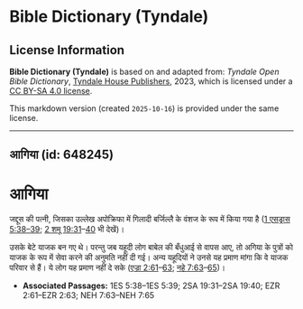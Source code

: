 # Bible Dictionary (Tyndale)

## License Information

**Bible Dictionary (Tyndale)** is based on and adapted from: _Tyndale Open Bible Dictionary_, [Tyndale House Publishers](https://tyndaleopenresources.com/), 2023, which is licensed under a [CC BY-SA 4.0 license](https://creativecommons.org/licenses/by-sa/4.0/legalcode.en).

This markdown version (created `2025-10-16`) is provided under the same license.



--------------------------------

## आगिया (id: 648245)

आगिया
=====

जद्दूस की पत्नी, जिसका उल्लेख अपोक्रिफा में गिलादी बर्जिल्लै के वंशज के रूप में किया गया है ([1 एसड्रास 5:38–39](https://ref.ly/1Esd5:38-1Esd5:39); [2 शमू 19:31](https://ref.ly/2Sam19:31-2Sam19:40)–[40](https://ref.ly/2Sam19:31-2Sam19:40) भी देखें)।

उसके बेटे याजक बन गए थे। परन्तु जब यहूदी लोग बाबेल की बँधुआई से वापस आए, तो अगिया के पुत्रों को याजक के रूप में सेवा करने की अनुमति नहीं दी गई। अन्य यहूदियों ने उनसे यह प्रमाण मांगा कि वे याजक परिवार से हैं। ये लोग यह प्रमाण नहीं दे सके ([एज्रा 2:61](https://ref.ly/Ezra2:61-Ezra2:63)–[63](https://ref.ly/Ezra2:61-Ezra2:63); [नहे 7:63](https://ref.ly/Neh7:63-Neh7:65)–[65](https://ref.ly/Neh7:63-Neh7:65))।

* **Associated Passages:** 1ES 5:38–1ES 5:39; 2SA 19:31–2SA 19:40; EZR 2:61–EZR 2:63; NEH 7:63–NEH 7:65

